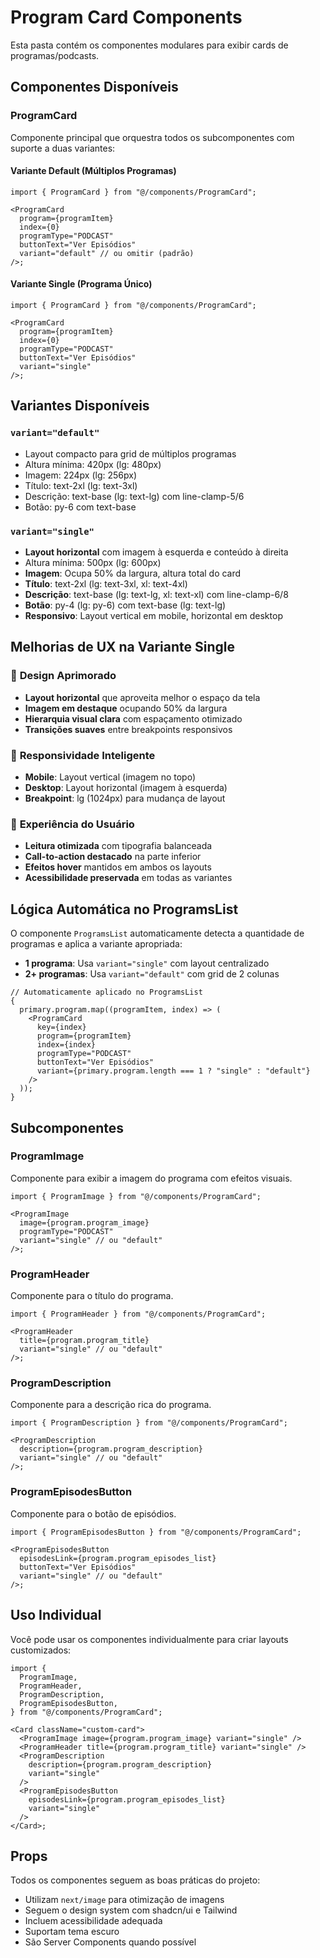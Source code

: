 # Program Card Components

Esta pasta contém os componentes modulares para exibir cards de programas/podcasts.

## Componentes Disponíveis

### ProgramCard

Componente principal que orquestra todos os subcomponentes com suporte a duas variantes:

#### Variante Default (Múltiplos Programas)

```tsx
import { ProgramCard } from "@/components/ProgramCard";

<ProgramCard
  program={programItem}
  index={0}
  programType="PODCAST"
  buttonText="Ver Episódios"
  variant="default" // ou omitir (padrão)
/>;
```

#### Variante Single (Programa Único)

```tsx
import { ProgramCard } from "@/components/ProgramCard";

<ProgramCard
  program={programItem}
  index={0}
  programType="PODCAST"
  buttonText="Ver Episódios"
  variant="single"
/>;
```

## Variantes Disponíveis

### `variant="default"`

- Layout compacto para grid de múltiplos programas
- Altura mínima: 420px (lg: 480px)
- Imagem: 224px (lg: 256px)
- Título: text-2xl (lg: text-3xl)
- Descrição: text-base (lg: text-lg) com line-clamp-5/6
- Botão: py-6 com text-base

### `variant="single"`

- **Layout horizontal** com imagem à esquerda e conteúdo à direita
- Altura mínima: 500px (lg: 600px)
- **Imagem**: Ocupa 50% da largura, altura total do card
- **Título**: text-2xl (lg: text-3xl, xl: text-4xl)
- **Descrição**: text-base (lg: text-lg, xl: text-xl) com line-clamp-6/8
- **Botão**: py-4 (lg: py-6) com text-base (lg: text-lg)
- **Responsivo**: Layout vertical em mobile, horizontal em desktop

## Melhorias de UX na Variante Single

### 🎨 **Design Aprimorado**

- **Layout horizontal** que aproveita melhor o espaço da tela
- **Imagem em destaque** ocupando 50% da largura
- **Hierarquia visual clara** com espaçamento otimizado
- **Transições suaves** entre breakpoints responsivos

### 📱 **Responsividade Inteligente**

- **Mobile**: Layout vertical (imagem no topo)
- **Desktop**: Layout horizontal (imagem à esquerda)
- **Breakpoint**: lg (1024px) para mudança de layout

### 🎯 **Experiência do Usuário**

- **Leitura otimizada** com tipografia balanceada
- **Call-to-action destacado** na parte inferior
- **Efeitos hover** mantidos em ambos os layouts
- **Acessibilidade preservada** em todas as variantes

## Lógica Automática no ProgramsList

O componente `ProgramsList` automaticamente detecta a quantidade de programas e aplica a variante apropriada:

- **1 programa**: Usa `variant="single"` com layout centralizado
- **2+ programas**: Usa `variant="default"` com grid de 2 colunas

```tsx
// Automaticamente aplicado no ProgramsList
{
  primary.program.map((programItem, index) => (
    <ProgramCard
      key={index}
      program={programItem}
      index={index}
      programType="PODCAST"
      buttonText="Ver Episódios"
      variant={primary.program.length === 1 ? "single" : "default"}
    />
  ));
}
```

## Subcomponentes

### ProgramImage

Componente para exibir a imagem do programa com efeitos visuais.

```tsx
import { ProgramImage } from "@/components/ProgramCard";

<ProgramImage
  image={program.program_image}
  programType="PODCAST"
  variant="single" // ou "default"
/>;
```

### ProgramHeader

Componente para o título do programa.

```tsx
import { ProgramHeader } from "@/components/ProgramCard";

<ProgramHeader
  title={program.program_title}
  variant="single" // ou "default"
/>;
```

### ProgramDescription

Componente para a descrição rica do programa.

```tsx
import { ProgramDescription } from "@/components/ProgramCard";

<ProgramDescription
  description={program.program_description}
  variant="single" // ou "default"
/>;
```

### ProgramEpisodesButton

Componente para o botão de episódios.

```tsx
import { ProgramEpisodesButton } from "@/components/ProgramCard";

<ProgramEpisodesButton
  episodesLink={program.program_episodes_list}
  buttonText="Ver Episódios"
  variant="single" // ou "default"
/>;
```

## Uso Individual

Você pode usar os componentes individualmente para criar layouts customizados:

```tsx
import {
  ProgramImage,
  ProgramHeader,
  ProgramDescription,
  ProgramEpisodesButton,
} from "@/components/ProgramCard";

<Card className="custom-card">
  <ProgramImage image={program.program_image} variant="single" />
  <ProgramHeader title={program.program_title} variant="single" />
  <ProgramDescription
    description={program.program_description}
    variant="single"
  />
  <ProgramEpisodesButton
    episodesLink={program.program_episodes_list}
    variant="single"
  />
</Card>;
```

## Props

Todos os componentes seguem as boas práticas do projeto:

- Utilizam `next/image` para otimização de imagens
- Seguem o design system com shadcn/ui e Tailwind
- Incluem acessibilidade adequada
- Suportam tema escuro
- São Server Components quando possível
